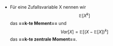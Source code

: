 - Für eine Zufallsvariable X nennen wir $$\mathbb{E}[X^k]$$ das **==k-te Mement==** und $$Var[X]=\mathbb{E}[(X-\mathbb{E}[X])^k]$$ das **==k-te zentrale Moment==**.